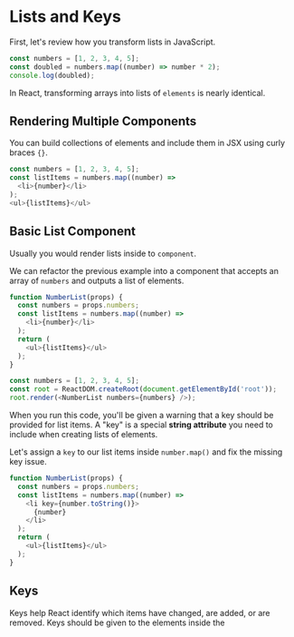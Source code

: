 # Lists and Keys

First, let's review how you transform lists in JavaScript.

```js
const numbers = [1, 2, 3, 4, 5];
const doubled = numbers.map((number) => number * 2);
console.log(doubled);
```

In React, transforming arrays into lists of `elements` is nearly identical.

## Rendering Multiple Components

You can build collections of elements and include them in JSX using curly braces `{}`.

```js
const numbers = [1, 2, 3, 4, 5];
const listItems = numbers.map((number) =>
  <li>{number}</li>
);
<ul>{listItems}</ul>
```

## Basic List Component

Usually you would render lists inside to `component`.

We can refactor the previous example into a component that accepts an array of `numbers` and outputs a list of elements.

```js
function NumberList(props) {
  const numbers = props.numbers;
  const listItems = numbers.map((number) =>
    <li>{number}</li>
  );
  return (
    <ul>{listItems}</ul>
  );
}

const numbers = [1, 2, 3, 4, 5];
const root = ReactDOM.createRoot(document.getElementById('root'));
root.render(<NumberList numbers={numbers} />);
```

When you run this code, you'll be given a warning that a key should be provided for list items. A "key" is a special **string attribute** you need to include when creating lists of elements.

Let's assign a `key` to our list items inside `number.map()` and fix the missing key issue.

```js
function NumberList(props) {
  const numbers = props.numbers;
  const listItems = numbers.map((number) =>
    <li key={number.toString()}>
      {number}
    </li>
  );
  return (
    <ul>{listItems}</ul>
  );
}
```

## Keys 

Keys help React identify which items have changed, are added, or are removed. Keys should be given to the elements inside the